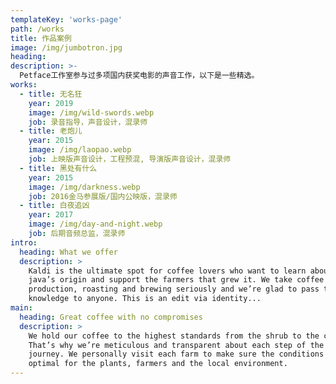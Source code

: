 ```yaml
---
templateKey: 'works-page'
path: /works
title: 作品案例
image: /img/jumbotron.jpg
heading:
description: >-
  Petface工作室参与过多项国内获奖电影的声音工作，以下是一些精选。
works:
  - title: 无名狂
    year: 2019
    image: /img/wild-swords.webp
    job: 录音指导，声音设计，混录师
  - title: ⽼炮儿
    year: 2015
    image: /img/laopao.webp
    job: 上映版声音设计，⼯程预混, 导演版声音设计，混录师
  - title: ⿊处有什么
    year: 2015
    image: /img/darkness.webp
    job: 2016⾦马参展版/国内公映版，混录师
  - title: ⽩夜追凶
    year: 2017
    image: /img/day-and-night.webp
    job: 后期⾳频总监，混录师
intro:
  heading: What we offer
  description: >
    Kaldi is the ultimate spot for coffee lovers who want to learn about their
    java’s origin and support the farmers that grew it. We take coffee
    production, roasting and brewing seriously and we’re glad to pass that
    knowledge to anyone. This is an edit via identity...
main:
  heading: Great coffee with no compromises
  description: >
    We hold our coffee to the highest standards from the shrub to the cup.
    That’s why we’re meticulous and transparent about each step of the coffee’s
    journey. We personally visit each farm to make sure the conditions are
    optimal for the plants, farmers and the local environment.
---
```

